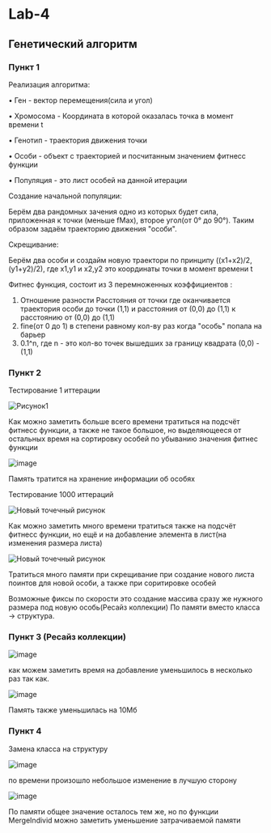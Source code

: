 # Lab-4
## Генетический алгоритм
### Пункт 1
Реализация алгоритма:

•	Ген - вектор перемещения(сила и угол)

•	Хромосома - Координата в которой оказалась точка в момент времени t

•	Генотип - траектория движения точки

•	Особи - объект с траекторией и посчитанным значением фитнесс функции

•	Популяция - это лист особей на данной итерации

Создание начальной популяции:

Берём два рандомных зачения одно из которых будет сила, приложенная к точки (меньше fMax), второе угол(от 0° до 90°). Таким образом задаём траекторию движения "особи".

Скрещивание:

Берём два особи и создайм новую траектори по принципу ((x1+x2)/2, (y1+y2)/2), где x1,y1 и x2,y2 это координаты точки в момент времени t

Фитнес функция, состоит из 3 перемноженных коэффициентов :

1) Отношение разности Расстояния от точки где оканчивается траектория особи до точки (1,1) и расстояния от (0,0) до (1,1) к расстоянию от (0,0) до (1,1)
2) fine(от 0 до 1) в степени равному кол-ву раз когда "особь" попала на барьер
3) 0.1^n, где n - это кол-во точек вышедших за границу квадрата (0,0) - (1,1)

### Пункт 2

Тестирование 1 иттерации

![Рисунок1](https://user-images.githubusercontent.com/54327287/169373928-d1adbd7d-c8c8-4088-9b70-4800389578cf.png)

Как можно заметить больше всего времени тратиться на подсчёт фитнесс функции, а также не такое большое, но выделяющееся от остальных время на сортировку особей по убыванию значения фитнес функции

![image](https://user-images.githubusercontent.com/54327287/169374639-b2dc981e-079a-4c83-88cd-998ca159b2de.png)

Память тратится на хранение информации об особях

Тестирование 1000 иттераций

![Новый точечный рисунок](https://user-images.githubusercontent.com/54327287/169376121-9212516f-d783-4a8a-957e-696a305f6146.jpg)

Как можно заметить много времени тратиться также на подсчёт фитнесс функции, но ещё и на добавление элемента в лист(на изменения размера листа)

![Новый точечный рисунок](https://user-images.githubusercontent.com/54327287/169376897-2439a885-4de7-4db1-b686-50bdc7ff6ffc.jpg)

Тратиться много памяти при скрещивание при создание нового листа поинтов для новой особи, а также при соритировке особей

Возможные фиксы по скорости это создание массива сразу же нужного размера под новую особь(Ресайз коллекции)
По памяти вместо класса -> структура.

### Пункт 3 (Ресайз коллекции)

![image](https://user-images.githubusercontent.com/54327287/169385001-46943463-f458-4e0f-934d-9bed99a9cb93.png)

как можем заметить время на добавление уменьшилось в несколько раз так как.

![image](https://user-images.githubusercontent.com/54327287/169385370-0060783f-03c5-419d-87ea-a3dfe8996dd0.png)

Память также уменьшилась на 10Мб

### Пункт 4 

Замена класса на структуру

![image](https://user-images.githubusercontent.com/54327287/169386920-84024728-2a19-4c02-a463-0f58b48ab68d.png)

по времени произошло небольшое изменение в лучшую сторону

![image](https://user-images.githubusercontent.com/54327287/169387422-62fb8db3-4e33-4f11-983c-495918516a75.png)

По памяти общее значение осталось тем же, но по функции MergeIndivid можно заметить уменьшение затрачиваемой памяти

